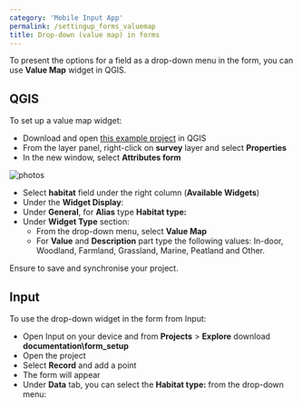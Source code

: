 ```yaml
---
category: 'Mobile Input App'
permalink: /settingup_forms_valuemap
title: Drop-down (value map) in forms
---
```


To present the options for a field as a drop-down menu in the form, you can use **Value Map** widget in QGIS.

## QGIS

To set up a value map widget:

  - Download and open [this example project](https://public.cloudmergin.com/projects/documentation/form_setup/tree) in QGIS
  - From the layer panel, right-click on **survey** layer and select **Properties**
  - In the new window, select **Attributes form**

![photos](../images/qgis_forms_valuemap.png)

  - Select **habitat** field under the right column (**Available Widgets**)
  - Under the **Widget Display**:
  - Under **General**, for **Alias** type **Habitat type:**
  - Under **Widget Type** section:
    - From the drop-down menu, select **Value Map**
    - For **Value** and **Description** part type the following values: In-door, Woodland, Farmland, Grassland, Marine, Peatland and Other.

Ensure to save and synchronise your project.

## Input

To use the drop-down widget in the form from Input:

- Open Input on your device and from **Projects** > **Explore** download **documentation\form_setup**
- Open the project
- Select **Record** and add a point
- The form will appear
- Under **Data** tab, you can select the **Habitat type:** from the drop-down menu:
